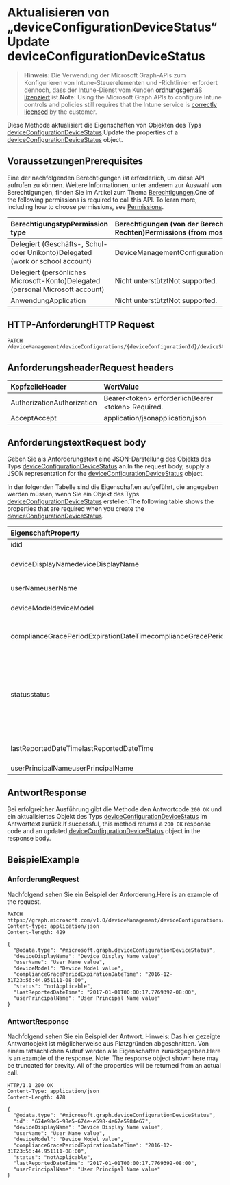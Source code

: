 # <a name="update-deviceconfigurationdevicestatus"></a><span data-ttu-id="4ca97-101">Aktualisieren von „deviceConfigurationDeviceStatus“</span><span class="sxs-lookup"><span data-stu-id="4ca97-101">Update deviceConfigurationDeviceStatus</span></span>

> <span data-ttu-id="4ca97-102">**Hinweis:** Die Verwendung der Microsoft Graph-APIs zum Konfigurieren von Intune-Steuerelementen und -Richtlinien erfordert dennoch, dass der Intune-Dienst vom Kunden [ordnungsgemäß lizenziert](https://go.microsoft.com/fwlink/?linkid=839381) ist.</span><span class="sxs-lookup"><span data-stu-id="4ca97-102">**Note:** Using the Microsoft Graph APIs to configure Intune controls and policies still requires that the Intune service is [correctly licensed](https://go.microsoft.com/fwlink/?linkid=839381) by the customer.</span></span>

<span data-ttu-id="4ca97-103">Diese Methode aktualisiert die Eigenschaften von Objekten des Typs [deviceConfigurationDeviceStatus](../resources/intune_deviceconfig_deviceconfigurationdevicestatus.md).</span><span class="sxs-lookup"><span data-stu-id="4ca97-103">Update the properties of a [deviceConfigurationDeviceStatus](../resources/intune_deviceconfig_deviceconfigurationdevicestatus.md) object.</span></span>
## <a name="prerequisites"></a><span data-ttu-id="4ca97-104">Voraussetzungen</span><span class="sxs-lookup"><span data-stu-id="4ca97-104">Prerequisites</span></span>
<span data-ttu-id="4ca97-p101">Eine der nachfolgenden Berechtigungen ist erforderlich, um diese API aufrufen zu können. Weitere Informationen, unter anderem zur Auswahl von Berechtigungen, finden Sie im Artikel zum Thema [Berechtigungen](../../../concepts/permissions_reference.md).</span><span class="sxs-lookup"><span data-stu-id="4ca97-p101">One of the following permissions is required to call this API. To learn more, including how to choose permissions, see [Permissions](../../../concepts/permissions_reference.md).</span></span>

|<span data-ttu-id="4ca97-107">Berechtigungstyp</span><span class="sxs-lookup"><span data-stu-id="4ca97-107">Permission type</span></span>|<span data-ttu-id="4ca97-108">Berechtigungen (von der Berechtigung mit den meisten Rechten zu der mit den wenigsten Rechten)</span><span class="sxs-lookup"><span data-stu-id="4ca97-108">Permissions (from most to least privileged)</span></span>|
|:---|:---|
|<span data-ttu-id="4ca97-109">Delegiert (Geschäfts-, Schul- oder Unikonto)</span><span class="sxs-lookup"><span data-stu-id="4ca97-109">Delegated (work or school account)</span></span>|<span data-ttu-id="4ca97-110">DeviceManagementConfiguration.ReadWrite.All</span><span class="sxs-lookup"><span data-stu-id="4ca97-110">DeviceManagementConfiguration.ReadWrite.All</span></span>|
|<span data-ttu-id="4ca97-111">Delegiert (persönliches Microsoft-Konto)</span><span class="sxs-lookup"><span data-stu-id="4ca97-111">Delegated (personal Microsoft account)</span></span>|<span data-ttu-id="4ca97-112">Nicht unterstützt</span><span class="sxs-lookup"><span data-stu-id="4ca97-112">Not supported.</span></span>|
|<span data-ttu-id="4ca97-113">Anwendung</span><span class="sxs-lookup"><span data-stu-id="4ca97-113">Application</span></span>|<span data-ttu-id="4ca97-114">Nicht unterstützt</span><span class="sxs-lookup"><span data-stu-id="4ca97-114">Not supported.</span></span>|

## <a name="http-request"></a><span data-ttu-id="4ca97-115">HTTP-Anforderung</span><span class="sxs-lookup"><span data-stu-id="4ca97-115">HTTP Request</span></span>
<!-- {
  "blockType": "ignored"
}
-->
``` http
PATCH /deviceManagement/deviceConfigurations/{deviceConfigurationId}/deviceStatuses/{deviceConfigurationDeviceStatusId}
```

## <a name="request-headers"></a><span data-ttu-id="4ca97-116">Anforderungsheader</span><span class="sxs-lookup"><span data-stu-id="4ca97-116">Request headers</span></span>
|<span data-ttu-id="4ca97-117">Kopfzeile</span><span class="sxs-lookup"><span data-stu-id="4ca97-117">Header</span></span>|<span data-ttu-id="4ca97-118">Wert</span><span class="sxs-lookup"><span data-stu-id="4ca97-118">Value</span></span>|
|:---|:---|
|<span data-ttu-id="4ca97-119">Authorization</span><span class="sxs-lookup"><span data-stu-id="4ca97-119">Authorization</span></span>|<span data-ttu-id="4ca97-120">Bearer&lt;token&gt; erforderlich</span><span class="sxs-lookup"><span data-stu-id="4ca97-120">Bearer &lt;token&gt; Required.</span></span>|
|<span data-ttu-id="4ca97-121">Accept</span><span class="sxs-lookup"><span data-stu-id="4ca97-121">Accept</span></span>|<span data-ttu-id="4ca97-122">application/json</span><span class="sxs-lookup"><span data-stu-id="4ca97-122">application/json</span></span>|

## <a name="request-body"></a><span data-ttu-id="4ca97-123">Anforderungstext</span><span class="sxs-lookup"><span data-stu-id="4ca97-123">Request body</span></span>
<span data-ttu-id="4ca97-124">Geben Sie als Anforderungstext eine JSON-Darstellung des Objekts des Typs [deviceConfigurationDeviceStatus](../resources/intune_deviceconfig_deviceconfigurationdevicestatus.md) an.</span><span class="sxs-lookup"><span data-stu-id="4ca97-124">In the request body, supply a JSON representation for the [deviceConfigurationDeviceStatus](../resources/intune_deviceconfig_deviceconfigurationdevicestatus.md) object.</span></span>

<span data-ttu-id="4ca97-125">In der folgenden Tabelle sind die Eigenschaften aufgeführt, die angegeben werden müssen, wenn Sie ein Objekt des Typs [deviceConfigurationDeviceStatus](../resources/intune_deviceconfig_deviceconfigurationdevicestatus.md) erstellen.</span><span class="sxs-lookup"><span data-stu-id="4ca97-125">The following table shows the properties that are required when you create the [deviceConfigurationDeviceStatus](../resources/intune_deviceconfig_deviceconfigurationdevicestatus.md).</span></span>

|<span data-ttu-id="4ca97-126">Eigenschaft</span><span class="sxs-lookup"><span data-stu-id="4ca97-126">Property</span></span>|<span data-ttu-id="4ca97-127">Typ</span><span class="sxs-lookup"><span data-stu-id="4ca97-127">Type</span></span>|<span data-ttu-id="4ca97-128">Beschreibung</span><span class="sxs-lookup"><span data-stu-id="4ca97-128">Description</span></span>|
|:---|:---|:---|
|<span data-ttu-id="4ca97-129">id</span><span class="sxs-lookup"><span data-stu-id="4ca97-129">id</span></span>|<span data-ttu-id="4ca97-130">String</span><span class="sxs-lookup"><span data-stu-id="4ca97-130">String</span></span>|<span data-ttu-id="4ca97-131">Schlüssel der Entität</span><span class="sxs-lookup"><span data-stu-id="4ca97-131">Key of the entity.</span></span>|
|<span data-ttu-id="4ca97-132">deviceDisplayName</span><span class="sxs-lookup"><span data-stu-id="4ca97-132">deviceDisplayName</span></span>|<span data-ttu-id="4ca97-133">String</span><span class="sxs-lookup"><span data-stu-id="4ca97-133">String</span></span>|<span data-ttu-id="4ca97-134">Gerätename, der dem Objekt des Typs „DevicePolicyStatus“ zugeordnet ist</span><span class="sxs-lookup"><span data-stu-id="4ca97-134">Device name of the DevicePolicyStatus.</span></span>|
|<span data-ttu-id="4ca97-135">userName</span><span class="sxs-lookup"><span data-stu-id="4ca97-135">userName</span></span>|<span data-ttu-id="4ca97-136">String</span><span class="sxs-lookup"><span data-stu-id="4ca97-136">String</span></span>|<span data-ttu-id="4ca97-137">Gemeldeter Benutzername</span><span class="sxs-lookup"><span data-stu-id="4ca97-137">The User Name that is being reported</span></span>|
|<span data-ttu-id="4ca97-138">deviceModel</span><span class="sxs-lookup"><span data-stu-id="4ca97-138">deviceModel</span></span>|<span data-ttu-id="4ca97-139">String</span><span class="sxs-lookup"><span data-stu-id="4ca97-139">String</span></span>|<span data-ttu-id="4ca97-140">Gemeldetes Gerätemodell</span><span class="sxs-lookup"><span data-stu-id="4ca97-140">The device model that is being reported</span></span>|
|<span data-ttu-id="4ca97-141">complianceGracePeriodExpirationDateTime</span><span class="sxs-lookup"><span data-stu-id="4ca97-141">complianceGracePeriodExpirationDateTime</span></span>|<span data-ttu-id="4ca97-142">DateTimeOffset</span><span class="sxs-lookup"><span data-stu-id="4ca97-142">DateTimeOffset</span></span>|<span data-ttu-id="4ca97-143">Datum und Uhrzeit des Ablaufs der Toleranzperiode für die Gerätekonformität</span><span class="sxs-lookup"><span data-stu-id="4ca97-143">The DateTime when device compliance grace period expires</span></span>|
|<span data-ttu-id="4ca97-144">status</span><span class="sxs-lookup"><span data-stu-id="4ca97-144">status</span></span>|[<span data-ttu-id="4ca97-145">complianceStatus</span><span class="sxs-lookup"><span data-stu-id="4ca97-145">complianceStatus</span></span>](../resources/intune_shared_compliancestatus.md)|<span data-ttu-id="4ca97-146">Konformitätsstatus des Richtlinienberichts.</span><span class="sxs-lookup"><span data-stu-id="4ca97-146">Compliance status of the policy report.</span></span> <span data-ttu-id="4ca97-147">Mögliche Werte sind: `unknown`, `notApplicable`, `compliant`, `remediated`, `nonCompliant`, `error`, `conflict` und `notAssigned`.</span><span class="sxs-lookup"><span data-stu-id="4ca97-147">Possible values are: `unknown`, `notApplicable`, `compliant`, `remediated`, `nonCompliant`, `error`, `conflict`, `notAssigned`.</span></span>|
|<span data-ttu-id="4ca97-148">lastReportedDateTime</span><span class="sxs-lookup"><span data-stu-id="4ca97-148">lastReportedDateTime</span></span>|<span data-ttu-id="4ca97-149">DateTimeOffset</span><span class="sxs-lookup"><span data-stu-id="4ca97-149">DateTimeOffset</span></span>|<span data-ttu-id="4ca97-150">Datum und Uhrzeit der letzten Änderung des Richtlinienberichts</span><span class="sxs-lookup"><span data-stu-id="4ca97-150">Last modified date time of the policy report.</span></span>|
|<span data-ttu-id="4ca97-151">userPrincipalName</span><span class="sxs-lookup"><span data-stu-id="4ca97-151">userPrincipalName</span></span>|<span data-ttu-id="4ca97-152">String</span><span class="sxs-lookup"><span data-stu-id="4ca97-152">String</span></span>|<span data-ttu-id="4ca97-153">Benutzerprinzipalname</span><span class="sxs-lookup"><span data-stu-id="4ca97-153">UserPrincipalName.</span></span>|



## <a name="response"></a><span data-ttu-id="4ca97-154">Antwort</span><span class="sxs-lookup"><span data-stu-id="4ca97-154">Response</span></span>
<span data-ttu-id="4ca97-155">Bei erfolgreicher Ausführung gibt die Methode den Antwortcode `200 OK` und ein aktualisiertes Objekt des Typs [deviceConfigurationDeviceStatus](../resources/intune_deviceconfig_deviceconfigurationdevicestatus.md) im Antworttext zurück.</span><span class="sxs-lookup"><span data-stu-id="4ca97-155">If successful, this method returns a `200 OK` response code and an updated [deviceConfigurationDeviceStatus](../resources/intune_deviceconfig_deviceconfigurationdevicestatus.md) object in the response body.</span></span>

## <a name="example"></a><span data-ttu-id="4ca97-156">Beispiel</span><span class="sxs-lookup"><span data-stu-id="4ca97-156">Example</span></span>
### <a name="request"></a><span data-ttu-id="4ca97-157">Anforderung</span><span class="sxs-lookup"><span data-stu-id="4ca97-157">Request</span></span>
<span data-ttu-id="4ca97-158">Nachfolgend sehen Sie ein Beispiel der Anforderung.</span><span class="sxs-lookup"><span data-stu-id="4ca97-158">Here is an example of the request.</span></span>
``` http
PATCH https://graph.microsoft.com/v1.0/deviceManagement/deviceConfigurations/{deviceConfigurationId}/deviceStatuses/{deviceConfigurationDeviceStatusId}
Content-type: application/json
Content-length: 429

{
  "@odata.type": "#microsoft.graph.deviceConfigurationDeviceStatus",
  "deviceDisplayName": "Device Display Name value",
  "userName": "User Name value",
  "deviceModel": "Device Model value",
  "complianceGracePeriodExpirationDateTime": "2016-12-31T23:56:44.951111-08:00",
  "status": "notApplicable",
  "lastReportedDateTime": "2017-01-01T00:00:17.7769392-08:00",
  "userPrincipalName": "User Principal Name value"
}
```

### <a name="response"></a><span data-ttu-id="4ca97-159">Antwort</span><span class="sxs-lookup"><span data-stu-id="4ca97-159">Response</span></span>
<span data-ttu-id="4ca97-p103">Nachfolgend sehen Sie ein Beispiel der Antwort. Hinweis: Das hier gezeigte Antwortobjekt ist möglicherweise aus Platzgründen abgeschnitten. Von einem tatsächlichen Aufruf werden alle Eigenschaften zurückgegeben.</span><span class="sxs-lookup"><span data-stu-id="4ca97-p103">Here is an example of the response. Note: The response object shown here may be truncated for brevity. All of the properties will be returned from an actual call.</span></span>
``` http
HTTP/1.1 200 OK
Content-Type: application/json
Content-Length: 478

{
  "@odata.type": "#microsoft.graph.deviceConfigurationDeviceStatus",
  "id": "674e98e5-98e5-674e-e598-4e67e5984e67",
  "deviceDisplayName": "Device Display Name value",
  "userName": "User Name value",
  "deviceModel": "Device Model value",
  "complianceGracePeriodExpirationDateTime": "2016-12-31T23:56:44.951111-08:00",
  "status": "notApplicable",
  "lastReportedDateTime": "2017-01-01T00:00:17.7769392-08:00",
  "userPrincipalName": "User Principal Name value"
}
```



